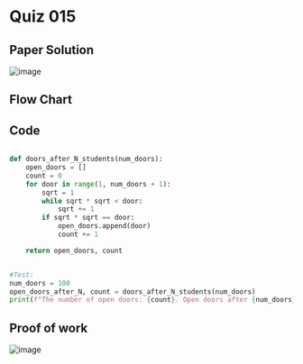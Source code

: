 # Quiz 015

## Paper Solution
![image](https://github.com/user-attachments/assets/ba45fbe8-0b35-4772-a19c-8972761deaf2)

## Flow Chart
## Code
```.py

def doors_after_N_students(num_doors):
    open_doors = []
    count = 0
    for door in range(1, num_doors + 1):
        sqrt = 1
        while sqrt * sqrt < door:
            sqrt += 1
        if sqrt * sqrt == door:
            open_doors.append(door)
            count += 1

    return open_doors, count


#Test:
num_doors = 100
open_doors_after_N, count = doors_after_N_students(num_doors)
print(f"The number of open doors: {count}. Open doors after {num_doors} students: {open_doors_after_N}")

```
## Proof of work
![image](https://github.com/user-attachments/assets/c478b2e1-9c25-4fb7-9d81-1ee085763332)

